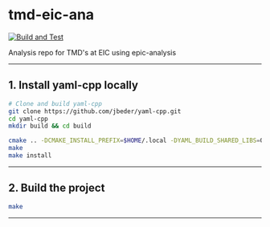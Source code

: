 # tmd-eic-ana

[![Build and Test](https://github.com/Gregtom3/tmd-eic-ana/actions/workflows/ci.yml/badge.svg)](https://github.com/Gregtom3/tmd-eic-ana/actions/workflows/ci.yml)

Analysis repo for TMD's at EIC using epic-analysis

---

## 1. Install yaml-cpp locally

```bash
# Clone and build yaml-cpp
git clone https://github.com/jbeder/yaml-cpp.git
cd yaml-cpp
mkdir build && cd build

cmake .. -DCMAKE_INSTALL_PREFIX=$HOME/.local -DYAML_BUILD_SHARED_LIBS=ON
make
make install
```

---

## 2. Build the project

```bash
make
```

---
